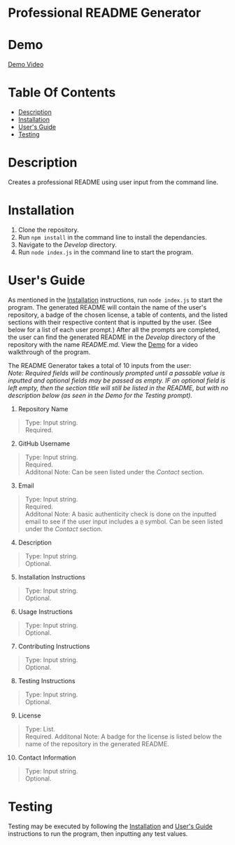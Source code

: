 # Professional README Generator

# Demo
[Demo Video](https://drive.google.com/file/d/1yXG5M7Ustq3eNsSlza1skXjHbIc2xlw-/preview)

# Table Of Contents

* [Description](#description)
* [Installation](#installation)
* [User's Guide](#users-guide)
* [Testing](#testing)


# Description
Creates a professional README using user input from the command line.

# Installation
1. Clone the repository.
2. Run `npm install` in the command line to install the dependancies.
3. Navigate to the *Develop* directory.
4. Run `node index.js` in the command line to start the program.

# User's Guide
As mentioned in the [Installation](#installation) instructions, run `node index.js` to start the program. The generated README will contain the name of the user's repository, a badge of the chosen license, a table of contents, and the listed sections with their respective content that is inputted by the user. (See below for a list of each user prompt.) After all the prompts are completed, the user can find the generated README in the *Develop* directory of the repository with the name *README.md*. View the [Demo](#demo) for a video walkthrough of the program. </br>

The README Generator takes a total of 10 inputs from the user:  </br>
*Note: Required fields will be continously prompted until a passable value is inputted and optional fields may be passed as empty.  IF an optional field is left empty, then the section title will still be listed in the README, but with no description below (as seen in the Demo for the Testing prompt).*

1. Repository Name
> Type: Input string. </br>
> Required.

2. GitHub Username
> Type: Input string. </br>
> Required. </br>
> Additonal Note: Can be seen listed under the *Contact* section.

3. Email
> Type: Input string. </br>
> Required. </br>
> Additonal Note: A basic authenticity check is done on the inputted email to see if the user input includes a `@` symbol.  Can be seen listed under the *Contact* section.

4. Description
> Type: Input string. </br>
> Optional.

5. Installation Instructions
> Type: Input string. </br>
> Optional.

6. Usage Instructions
> Type: Input string. </br>
> Optional.

7. Contributing Instructions
> Type: Input string. </br>
> Optional.

8. Testing Instructions
> Type: Input string. </br>
> Optional.

9. License
> Type: List. </br>
> Required.
> Additonal Note: A badge for the license is listed below the name of the repository in the generated README.

10. Contact Information
> Type: Input string. </br>
> Optional.

# Testing
Testing may be executed by following the [Installation](#installation) and [User's Guide](#users-guide) instructions to run the program, then inputting any test values.
